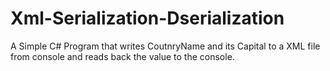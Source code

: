 # Xml-Serialization-Dserialization
A Simple C# Program that writes CoutnryName and its Capital to a XML file from console and reads back the value to the console.
